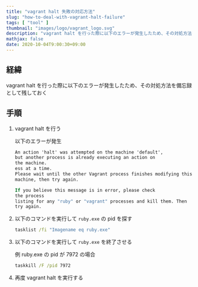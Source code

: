```yaml
---
title: "vagrant halt 失敗の対応方法"
slug: "how-to-deal-with-vagrant-halt-failure"
tags: [ "tool" ]
thumbnail: "images/logo/vagrant_logo.svg"
description: "vagrant halt を行った際に以下のエラーが発生したため、その対処方法を備忘録として残しておく"
mathjax: false
date: 2020-10-04T9:00:30+09:00
---
```


## 経緯

vagrant halt を行った際に以下のエラーが発生したため、その対処方法を備忘録として残しておく

## 手順

1. vagrant halt を行う

    以下のエラーが発生

    ```bat
    An action 'halt' was attempted on the machine 'default',
    but another process is already executing an action on
    the machine.
    ess at a time.
    Please wait until the other Vagrant process finishes modifying this
    machine, then try again.

    If you believe this message is in error, please check
    the process
    listing for any "ruby" or "vagrant" processes and kill them. Then
    try again.
    ```

2. 以下のコマンドを実行して `ruby.exe` の pid を探す

    ```bat
    tasklist /fi "Imagename eq ruby.exe"
    ```

3. 以下のコマンドを実行して `ruby.exe` を終了させる

    例 ruby.exe の pid が 7972 の場合

    ```bat
    taskkill /F /pid 7972
    ```

4. 再度 vagrant halt を実行する
